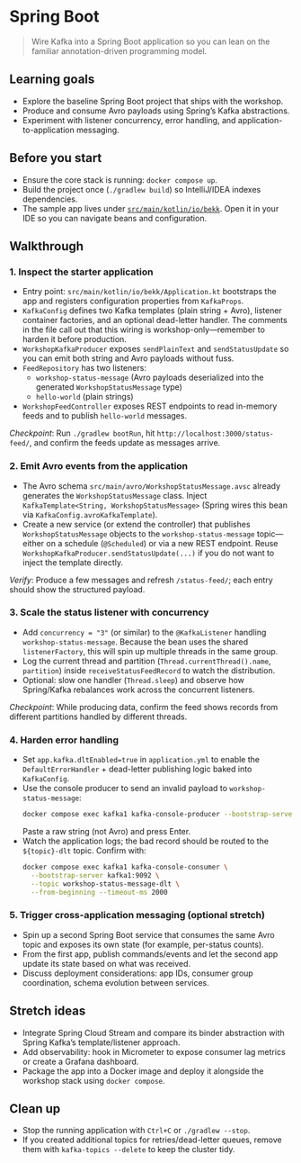 # Spring Boot

> Wire Kafka into a Spring Boot application so you can lean on the familiar annotation-driven programming model.

## Learning goals
- Explore the baseline Spring Boot project that ships with the workshop.
- Produce and consume Avro payloads using Spring’s Kafka abstractions.
- Experiment with listener concurrency, error handling, and application-to-application messaging.

## Before you start
- Ensure the core stack is running: `docker compose up`.
- Build the project once (`./gradlew build`) so IntelliJ/IDEA indexes dependencies.
- The sample app lives under [`src/main/kotlin/io/bekk`](../src/main/kotlin/io/bekk). Open it in your IDE so you can navigate beans and configuration.

## Walkthrough

### 1. Inspect the starter application
- Entry point: `src/main/kotlin/io/bekk/Application.kt` bootstraps the app and registers configuration properties from `KafkaProps`.
- `KafkaConfig` defines two Kafka templates (plain string + Avro), listener container factories, and an optional dead-letter handler. The comments in the file call out that this wiring is workshop-only—remember to harden it before production.
- `WorkshopKafkaProducer` exposes `sendPlainText` and `sendStatusUpdate` so you can emit both string and Avro payloads without fuss.
- `FeedRepository` has two listeners:
  - `workshop-status-message` (Avro payloads deserialized into the generated `WorkshopStatusMessage` type)
  - `hello-world` (plain strings)
- `WorkshopFeedController` exposes REST endpoints to read in-memory feeds and to publish `hello-world` messages.

_Checkpoint_: Run `./gradlew bootRun`, hit `http://localhost:3000/status-feed/`, and confirm the feeds update as messages arrive.

### 2. Emit Avro events from the application
- The Avro schema `src/main/avro/WorkshopStatusMessage.avsc` already generates the `WorkshopStatusMessage` class. Inject `KafkaTemplate<String, WorkshopStatusMessage>` (Spring wires this bean via `KafkaConfig.avroKafkaTemplate`).
- Create a new service (or extend the controller) that publishes `WorkshopStatusMessage` objects to the `workshop-status-message` topic—either on a schedule (`@Scheduled`) or via a new REST endpoint. Reuse `WorkshopKafkaProducer.sendStatusUpdate(...)` if you do not want to inject the template directly.

_Verify_: Produce a few messages and refresh `/status-feed/`; each entry should show the structured payload.

### 3. Scale the status listener with concurrency
- Add `concurrency = "3"` (or similar) to the `@KafkaListener` handling `workshop-status-message`. Because the bean uses the shared `listenerFactory`, this will spin up multiple threads in the same group.
- Log the current thread and partition (`Thread.currentThread().name`, `partition`) inside `receiveStatusFeedRecord` to watch the distribution.
- Optional: slow one handler (`Thread.sleep`) and observe how Spring/Kafka rebalances work across the concurrent listeners.

_Checkpoint_: While producing data, confirm the feed shows records from different partitions handled by different threads.

### 4. Harden error handling
- Set `app.kafka.dltEnabled=true` in `application.yml` to enable the `DefaultErrorHandler` + dead-letter publishing logic baked into `KafkaConfig`.
- Use the console producer to send an invalid payload to `workshop-status-message`:
  ```bash
  docker compose exec kafka1 kafka-console-producer --bootstrap-server kafka1:9092 --topic workshop-status-message
  ```
  Paste a raw string (not Avro) and press Enter.
- Watch the application logs; the bad record should be routed to the `${topic}-dlt` topic. Confirm with:
  ```bash
  docker compose exec kafka1 kafka-console-consumer \
    --bootstrap-server kafka1:9092 \
    --topic workshop-status-message-dlt \
    --from-beginning --timeout-ms 2000
  ```

### 5. Trigger cross-application messaging (optional stretch)
- Spin up a second Spring Boot service that consumes the same Avro topic and exposes its own state (for example, per-status counts).
- From the first app, publish commands/events and let the second app update its state based on what was received.
- Discuss deployment considerations: app IDs, consumer group coordination, schema evolution between services.

## Stretch ideas
- Integrate Spring Cloud Stream and compare its binder abstraction with Spring Kafka’s template/listener approach.
- Add observability: hook in Micrometer to expose consumer lag metrics or create a Grafana dashboard.
- Package the app into a Docker image and deploy it alongside the workshop stack using `docker compose`.

## Clean up
- Stop the running application with `Ctrl+C` or `./gradlew --stop`.
- If you created additional topics for retries/dead-letter queues, remove them with `kafka-topics --delete` to keep the cluster tidy.
